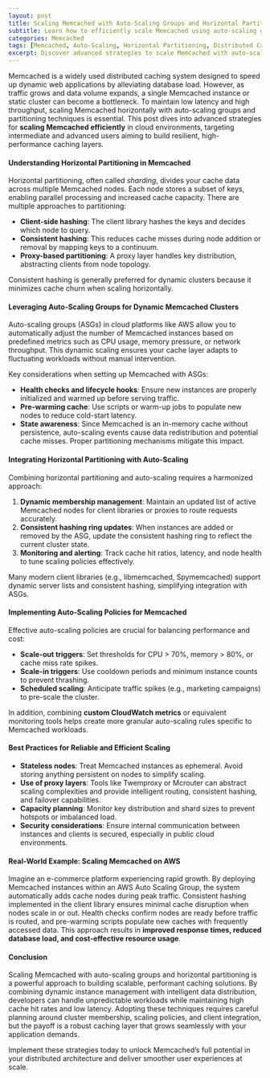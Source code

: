 ```yaml
---
layout: post
title: Scaling Memcached with Auto-Scaling Groups and Horizontal Partitioning for High Performance
subtitle: Learn how to efficiently scale Memcached using auto-scaling groups and horizontal partitioning techniques for robust caching solutions
categories: Memcached
tags: [Memcached, Auto-Scaling, Horizontal Partitioning, Distributed Caching, Cloud Infrastructure, Performance Optimization, Big Data]
excerpt: Discover advanced strategies to scale Memcached with auto-scaling groups and horizontal partitioning, improving performance and reliability in distributed caching environments.
---
```

Memcached is a widely used distributed caching system designed to speed up dynamic web applications by alleviating database load. However, as traffic grows and data volume expands, a single Memcached instance or static cluster can become a bottleneck. To maintain low latency and high throughput, scaling Memcached horizontally with auto-scaling groups and partitioning techniques is essential. This post dives into advanced strategies for **scaling Memcached efficiently** in cloud environments, targeting intermediate and advanced users aiming to build resilient, high-performance caching layers.

#### Understanding Horizontal Partitioning in Memcached

Horizontal partitioning, often called *sharding*, divides your cache data across multiple Memcached nodes. Each node stores a subset of keys, enabling parallel processing and increased cache capacity. There are multiple approaches to partitioning:

- **Client-side hashing**: The client library hashes the keys and decides which node to query.
- **Consistent hashing**: This reduces cache misses during node addition or removal by mapping keys to a continuum.
- **Proxy-based partitioning**: A proxy layer handles key distribution, abstracting clients from node topology.

Consistent hashing is generally preferred for dynamic clusters because it minimizes cache churn when scaling horizontally.

#### Leveraging Auto-Scaling Groups for Dynamic Memcached Clusters

Auto-scaling groups (ASGs) in cloud platforms like AWS allow you to automatically adjust the number of Memcached instances based on predefined metrics such as CPU usage, memory pressure, or network throughput. This dynamic scaling ensures your cache layer adapts to fluctuating workloads without manual intervention.

Key considerations when setting up Memcached with ASGs:

- **Health checks and lifecycle hooks**: Ensure new instances are properly initialized and warmed up before serving traffic.
- **Pre-warming cache**: Use scripts or warm-up jobs to populate new nodes to reduce cold-start latency.
- **State awareness**: Since Memcached is an in-memory cache without persistence, auto-scaling events cause data redistribution and potential cache misses. Proper partitioning mechanisms mitigate this impact.

#### Integrating Horizontal Partitioning with Auto-Scaling

Combining horizontal partitioning and auto-scaling requires a harmonized approach:

1. **Dynamic membership management**: Maintain an updated list of active Memcached nodes for client libraries or proxies to route requests accurately.
2. **Consistent hashing ring updates**: When instances are added or removed by the ASG, update the consistent hashing ring to reflect the current cluster state.
3. **Monitoring and alerting**: Track cache hit ratios, latency, and node health to tune scaling policies effectively.

Many modern client libraries (e.g., libmemcached, Spymemcached) support dynamic server lists and consistent hashing, simplifying integration with ASGs.

#### Implementing Auto-Scaling Policies for Memcached

Effective auto-scaling policies are crucial for balancing performance and cost:

- **Scale-out triggers**: Set thresholds for CPU > 70%, memory > 80%, or cache miss rate spikes.
- **Scale-in triggers**: Use cooldown periods and minimum instance counts to prevent thrashing.
- **Scheduled scaling**: Anticipate traffic spikes (e.g., marketing campaigns) to pre-scale the cluster.

In addition, combining **custom CloudWatch metrics** or equivalent monitoring tools helps create more granular auto-scaling rules specific to Memcached workloads.

#### Best Practices for Reliable and Efficient Scaling

- **Stateless nodes**: Treat Memcached instances as ephemeral. Avoid storing anything persistent on nodes to simplify scaling.
- **Use of proxy layers**: Tools like Twemproxy or Mcrouter can abstract scaling complexities and provide intelligent routing, consistent hashing, and failover capabilities.
- **Capacity planning**: Monitor key distribution and shard sizes to prevent hotspots or imbalanced load.
- **Security considerations**: Ensure internal communication between instances and clients is secured, especially in public cloud environments.

#### Real-World Example: Scaling Memcached on AWS

Imagine an e-commerce platform experiencing rapid growth. By deploying Memcached instances within an AWS Auto Scaling Group, the system automatically adds cache nodes during peak traffic. Consistent hashing implemented in the client library ensures minimal cache disruption when nodes scale in or out. Health checks confirm nodes are ready before traffic is routed, and pre-warming scripts populate new caches with frequently accessed data. This approach results in **improved response times, reduced database load, and cost-effective resource usage**.

#### Conclusion

Scaling Memcached with auto-scaling groups and horizontal partitioning is a powerful approach to building scalable, performant caching solutions. By combining dynamic instance management with intelligent data distribution, developers can handle unpredictable workloads while maintaining high cache hit rates and low latency. Adopting these techniques requires careful planning around cluster membership, scaling policies, and client integration, but the payoff is a robust caching layer that grows seamlessly with your application demands.

Implement these strategies today to unlock Memcached’s full potential in your distributed architecture and deliver smoother user experiences at scale.
